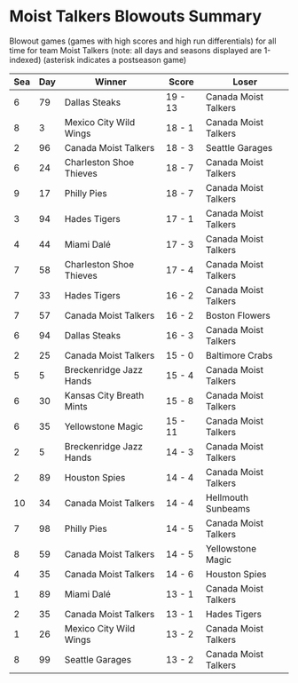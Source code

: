 # Moist Talkers Blowouts Summary



Blowout games (games with high scores and high run differentials) for all time for team Moist Talkers (note: all days and seasons displayed are 1-indexed) (asterisk indicates a postseason game)


| Sea | Day | Winner | Score | Loser | 
| ------ |------ |------ |------ |------ |
| 6 | 79 | Dallas Steaks | 19 - 13 | Canada Moist Talkers | 
| 8 | 3 | Mexico City Wild Wings | 18 - 1 | Canada Moist Talkers | 
| 2 | 96 | Canada Moist Talkers | 18 - 3 | Seattle Garages | 
| 6 | 24 | Charleston Shoe Thieves | 18 - 7 | Canada Moist Talkers | 
| 9 | 17 | Philly Pies | 18 - 7 | Canada Moist Talkers | 
| 3 | 94 | Hades Tigers | 17 - 1 | Canada Moist Talkers | 
| 4 | 44 | Miami Dalé | 17 - 3 | Canada Moist Talkers | 
| 7 | 58 | Charleston Shoe Thieves | 17 - 4 | Canada Moist Talkers | 
| 7 | 33 | Hades Tigers | 16 - 2 | Canada Moist Talkers | 
| 7 | 57 | Canada Moist Talkers | 16 - 2 | Boston Flowers | 
| 6 | 94 | Dallas Steaks | 16 - 3 | Canada Moist Talkers | 
| 2 | 25 | Canada Moist Talkers | 15 - 0 | Baltimore Crabs | 
| 5 | 5 | Breckenridge Jazz Hands | 15 - 4 | Canada Moist Talkers | 
| 6 | 30 | Kansas City Breath Mints | 15 - 8 | Canada Moist Talkers | 
| 6 | 35 | Yellowstone Magic | 15 - 11 | Canada Moist Talkers | 
| 2 | 5 | Breckenridge Jazz Hands | 14 - 3 | Canada Moist Talkers | 
| 2 | 89 | Houston Spies | 14 - 4 | Canada Moist Talkers | 
| 10 | 34 | Canada Moist Talkers | 14 - 4 | Hellmouth Sunbeams | 
| 7 | 98 | Philly Pies | 14 - 5 | Canada Moist Talkers | 
| 8 | 59 | Canada Moist Talkers | 14 - 5 | Yellowstone Magic | 
| 4 | 35 | Canada Moist Talkers | 14 - 6 | Houston Spies | 
| 1 | 89 | Miami Dalé | 13 - 1 | Canada Moist Talkers | 
| 2 | 35 | Canada Moist Talkers | 13 - 1 | Hades Tigers | 
| 1 | 26 | Mexico City Wild Wings | 13 - 2 | Canada Moist Talkers | 
| 8 | 99 | Seattle Garages | 13 - 2 | Canada Moist Talkers | 


